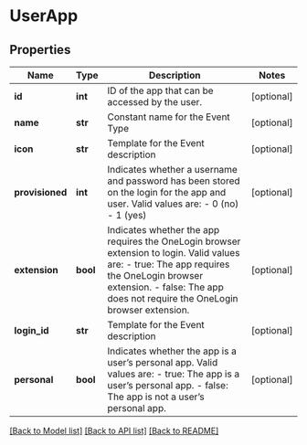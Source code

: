 # UserApp

## Properties
Name | Type | Description | Notes
------------ | ------------- | ------------- | -------------
**id** | **int** | ID of the app that can be accessed by the user. | [optional] 
**name** | **str** | Constant name for the Event Type | [optional] 
**icon** | **str** | Template for the Event description  | [optional] 
**provisioned** | **int** | Indicates whether a username and password has been stored on the login for the app and user. Valid values are: - 0 (no) - 1 (yes) | [optional] 
**extension** | **bool** | Indicates whether the app requires the OneLogin browser extension to login. Valid values are: - true: The app requires the OneLogin browser extension. - false: The app does not require the OneLogin browser extension. | [optional] 
**login_id** | **str** | Template for the Event description  | [optional] 
**personal** | **bool** | Indicates whether the app is a user’s personal app. Valid values are: - true: The app is a user’s personal app. - false: The app is not a user’s personal app.         | [optional] 

[[Back to Model list]](../README.md#documentation-for-models) [[Back to API list]](../README.md#documentation-for-api-endpoints) [[Back to README]](../README.md)


